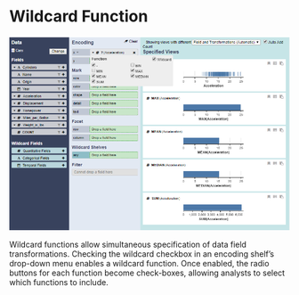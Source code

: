 # Wildcard Function

![Wildcard Function](../../.gitbook/assets/wildcardfunction.PNG)

Wildcard functions allow simultaneous specification of data field transformations. Checking the wildcard checkbox in an encoding shelf’s drop-down menu enables a wildcard function. Once enabled, the radio buttons for each function become check-boxes, allowing analysts to select which functions to include. 

